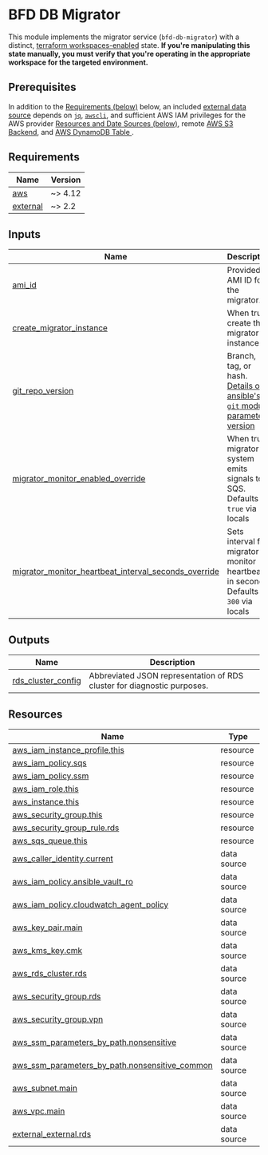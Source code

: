 # BFD DB Migrator

This module implements the migrator service (`bfd-db-migrator`) with a distinct,
[terraform workspaces-enabled](https://www.terraform.io/language/state/workspaces) state. **If you're manipulating this state manually, you must verify that you're operating in the appropriate workspace for the targeted environment.**

## Prerequisites
In addition to the [Requirements (below)](#requirements) below, an included [external data source](https://registry.terraform.io/providers/hashicorp/external/latest/docs/data-sources/data_source) depends on [`jq`](https://stedolan.github.io/jq/), [`awscli`](https://aws.amazon.com/cli/), and sufficient AWS IAM privileges for the AWS provider [Resources and Date Sources (below)](#resources), remote [AWS S3 Backend](https://www.terraform.io/language/settings/backends/s3#s3-bucket-permissions), and [AWS DynamoDB Table  ](https://www.terraform.io/language/settings/backends/s3#dynamodb-table-permissions).

<!-- TODO: Add reference to a forthcoming contributing document -->

<!-- BEGIN_TF_DOCS -->
<!-- GENERATED WITH `terraform-docs .`
     Manually updating the README.md will be overwritten.
     For more details, see the file '.terraform-docs.yml' or
     https://terraform-docs.io/user-guide/configuration/
-->
## Requirements

| Name | Version |
|------|---------|
| <a name="requirement_aws"></a> [aws](#requirement\_aws) | ~> 4.12 |
| <a name="requirement_external"></a> [external](#requirement\_external) | ~> 2.2 |

<!-- GENERATED WITH `terraform-docs .`
Manually updating the README.md will be overwritten.
For more details, see the file '.terraform-docs.yml' or
https://terraform-docs.io/user-guide/configuration/
-->

## Inputs

| Name | Description | Type | Default | Required |
|------|-------------|------|---------|:--------:|
| <a name="input_ami_id"></a> [ami\_id](#input\_ami\_id) | Provided AMI ID for the migrator. | `string` | `null` | no |
| <a name="input_create_migrator_instance"></a> [create\_migrator\_instance](#input\_create\_migrator\_instance) | When true, create the migrator instance | `bool` | `false` | no |
| <a name="input_git_repo_version"></a> [git\_repo\_version](#input\_git\_repo\_version) | Branch, tag, or hash. [Details on ansible's `git` module parameter version](https://docs.ansible.com/ansible/2.9/modules/git_module.html#parameter-version) | `string` | `"master"` | no |
| <a name="input_migrator_monitor_enabled_override"></a> [migrator\_monitor\_enabled\_override](#input\_migrator\_monitor\_enabled\_override) | When true, migrator system emits signals to SQS. Defaults to `true` via locals | `bool` | `null` | no |
| <a name="input_migrator_monitor_heartbeat_interval_seconds_override"></a> [migrator\_monitor\_heartbeat\_interval\_seconds\_override](#input\_migrator\_monitor\_heartbeat\_interval\_seconds\_override) | Sets interval for migrator monitor heartbeat in seconds. Defaults to `300` via locals | `number` | `null` | no |

<!-- GENERATED WITH `terraform-docs .`
Manually updating the README.md will be overwritten.
For more details, see the file '.terraform-docs.yml' or
https://terraform-docs.io/user-guide/configuration/
-->



<!-- GENERATED WITH `terraform-docs .`
Manually updating the README.md will be overwritten.
For more details, see the file '.terraform-docs.yml' or
https://terraform-docs.io/user-guide/configuration/
-->

## Outputs

| Name | Description |
|------|-------------|
| <a name="output_rds_cluster_config"></a> [rds\_cluster\_config](#output\_rds\_cluster\_config) | Abbreviated JSON representation of RDS cluster for diagnostic purposes. |

<!-- GENERATED WITH `terraform-docs .`
Manually updating the README.md will be overwritten.
For more details, see the file '.terraform-docs.yml' or
https://terraform-docs.io/user-guide/configuration/
-->

## Resources

| Name | Type |
|------|------|
| [aws_iam_instance_profile.this](https://registry.terraform.io/providers/hashicorp/aws/latest/docs/resources/iam_instance_profile) | resource |
| [aws_iam_policy.sqs](https://registry.terraform.io/providers/hashicorp/aws/latest/docs/resources/iam_policy) | resource |
| [aws_iam_policy.ssm](https://registry.terraform.io/providers/hashicorp/aws/latest/docs/resources/iam_policy) | resource |
| [aws_iam_role.this](https://registry.terraform.io/providers/hashicorp/aws/latest/docs/resources/iam_role) | resource |
| [aws_instance.this](https://registry.terraform.io/providers/hashicorp/aws/latest/docs/resources/instance) | resource |
| [aws_security_group.this](https://registry.terraform.io/providers/hashicorp/aws/latest/docs/resources/security_group) | resource |
| [aws_security_group_rule.rds](https://registry.terraform.io/providers/hashicorp/aws/latest/docs/resources/security_group_rule) | resource |
| [aws_sqs_queue.this](https://registry.terraform.io/providers/hashicorp/aws/latest/docs/resources/sqs_queue) | resource |
| [aws_caller_identity.current](https://registry.terraform.io/providers/hashicorp/aws/latest/docs/data-sources/caller_identity) | data source |
| [aws_iam_policy.ansible_vault_ro](https://registry.terraform.io/providers/hashicorp/aws/latest/docs/data-sources/iam_policy) | data source |
| [aws_iam_policy.cloudwatch_agent_policy](https://registry.terraform.io/providers/hashicorp/aws/latest/docs/data-sources/iam_policy) | data source |
| [aws_key_pair.main](https://registry.terraform.io/providers/hashicorp/aws/latest/docs/data-sources/key_pair) | data source |
| [aws_kms_key.cmk](https://registry.terraform.io/providers/hashicorp/aws/latest/docs/data-sources/kms_key) | data source |
| [aws_rds_cluster.rds](https://registry.terraform.io/providers/hashicorp/aws/latest/docs/data-sources/rds_cluster) | data source |
| [aws_security_group.rds](https://registry.terraform.io/providers/hashicorp/aws/latest/docs/data-sources/security_group) | data source |
| [aws_security_group.vpn](https://registry.terraform.io/providers/hashicorp/aws/latest/docs/data-sources/security_group) | data source |
| [aws_ssm_parameters_by_path.nonsensitive](https://registry.terraform.io/providers/hashicorp/aws/latest/docs/data-sources/ssm_parameters_by_path) | data source |
| [aws_ssm_parameters_by_path.nonsensitive_common](https://registry.terraform.io/providers/hashicorp/aws/latest/docs/data-sources/ssm_parameters_by_path) | data source |
| [aws_subnet.main](https://registry.terraform.io/providers/hashicorp/aws/latest/docs/data-sources/subnet) | data source |
| [aws_vpc.main](https://registry.terraform.io/providers/hashicorp/aws/latest/docs/data-sources/vpc) | data source |
| [external_external.rds](https://registry.terraform.io/providers/hashicorp/external/latest/docs/data-sources/external) | data source |
<!-- END_TF_DOCS -->
